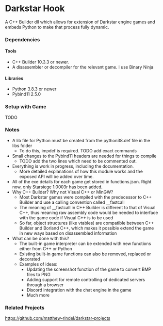 # Darkstar Hook
A C++ Builder dll which allows for extension of Darkstar engine games and embeds Python to make that process fully dynamic.

### Dependencies
#### Tools
* C++ Builder 10.3.3 or newer.
* A disassembler or decompiler for the relevant game. I use Binary Ninja 
#### Libraries
* Python 3.8.3 or newer
* Pybind11 2.5.0

### Setup with Game
TODO

### Notes
* A lib file for Python must be created from the python38.def file in the libs folder
    * To do this, impdef is required. TODO add exact commands
* Small changes to the Pybind11 headers are needed for things to compile
    * TODO add the two lines which need to be commented out.
* Everything is work in progress, including the documentation.
    * More detailed explanations of how this module works and the exposed API will be added over time.
* All of the exe details for each game get stored in functions.json. Right now, only Starsiege 1.0003r has been added.
* Why C++ Builder? Why not Visual C++ or MinGW?
    * Most Darkstar games were compiled with the predecessor to C++ Builder and use a calling convention called __fastcall
    * The meaning of __fastcall in C++ Builder is different to that of Visual C++, thus meaning raw assembly code would be needed to interface with the game code if Visual C++ is to be used
    * So far, object structures (like vtables) are compatible between C++ Builder and Borland C++, which makes it possible extend the game in new ways based on disassembled information  
* What can be done with this?
    * The built-in game interpreter can be extended with new functions either from C++ or Python
    * Existing built-in game functions can also be removed, replaced or decorated
    * Examples of ideas:
        * Updating the screenshot function of the game to convert BMP files to PNG
        * Adding support for remote controlling of dedicated servers through a browser
        * Discord integration with the chat engine in the game
        * Much more

### Related Projects
https://github.com/matthew-rindel/darkstar-projects